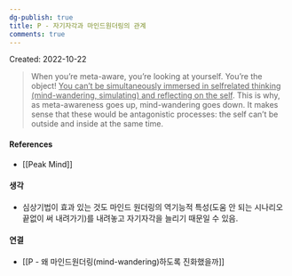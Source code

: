 ```yaml
---
dg-publish: true
title: P - 자기자각과 마인드원더링의 관계
comments: true
---
```


Created: 2022-10-22

>When you’re meta-aware, you’re looking at yourself. You’re the object! <u>You can’t be simultaneously immersed in selfrelated thinking (mind-wandering, simulating) and reflecting on the self</u>. This is why, as meta-awareness goes up, mind-wandering goes down. It makes sense that these would be antagonistic processes: the self can’t be outside and inside at the same time.

#### References
- [[Peak Mind]]

#### 생각
- 심상기법이 효과 있는 것도 마인드 원더링의 역기능적 특성(도움 안 되는 시나리오 끝없이 써 내려가기)를 내려놓고 자기자각을 늘리기 때문일 수 있음.

#### 연결
- [[P - 왜 마인드원더링(mind-wandering)하도록 진화했을까]]